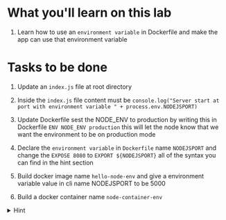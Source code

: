 # What you'll learn on this lab

1. Learn how to use an `environment variable` in Dockerfile and make the app can use that environment variable

# Tasks to be done

1. Update an `index.js` file at root directory

2. Inside the `index.js` file content must be `console.log("Server start at port with environment variable " + process.env.NODEJSPORT)`

3. Update Dockerfile sest the NODE_ENV to production by writing this in Dockerfile `ENV NODE_ENV production` this will let the node know that we want the environment to be on production mode

4. Declare the `environment variable` in `Dockerfile` name `NODEJSPORT` and change the `EXPOSE 8080` to `EXPORT ${NODEJSPORT}` all of the syntax you can find in the hint section

3. Build docker image name `hello-node-env` and give a environment variable value in cli name NODEJSPORT to be 5000

4. Build a docker container name `node-container-env`

<details>
<summary>Hint</summary>

All neccessary command in this lab
1. `touch (filename)` - Use to create a file
2. `nano (filename)` - Use to edit a file
3. `docker build -t (image name) --build-arg (environment name)="(environment value)" .` - Use to build a docker image with an environment variable
4. `docker image ls` - Use to call all the image that exist on machine
5. `docker image rm (image name)` - Use to delete a docker image with a specifig name
6. `docker container rm (container name)` - Use to delete a docker container with a specifig container


All neccessary Dockerfile syntax
1. `FROM (docker image name):(tag)` -  Specifies the starting point image for your Docker image.
2. `WORKDIR (/path/to/workdir)` - Sets the folder inside the container where commands will be executed.
3. `COPY (path of file or folder that you want to copy) (destination of the file or folder) ` - Moves files or folders from your computer to the container.
4. `EXPOSE (number of port that the image will be running on)` - Declares the port on which the container will listen for incoming connections.
5. `CMD ["(command line)"]` - Defines the default command to run when the container starts.
6. `ENV NODE_ENV production` - Use to tell the node that our environment variable will be on porduction mode
7. ```plain
ARG NODEJSPORT
ENV NODEJSPORT $NODEJSPORT
```
ARG (env name) - Use for recieving the value of the environment variable on the cli command
ENV (env name) (env value) - Use to set the environment variable name and value in the container
</details>

<details>
<summary>Solution</summary>


Create all file 
```plain

cat > index.js <<EOF
console.log("Server start at port with environment variable " + process.env.NODEJSPORT)
EOF

cat index.js

cat > Dockerfile <<EOF
FROM node:slim

WORKDIR /app

ENV NODE_ENV production

COPY . .

ARG NODEJSPORT
ENV NODEJSPORT $NODEJSPORT

EXPOSE ${NODEJSPORT}

CMD [ "node", "index.js" ]
EOF

cat Dockerfile


```{{exec}}

Docker cli command

```plain

docker build -t hello-node-env --build-arg NODEJSPORT="8080" .
docker run --name node-container-env hello-node-env
```{{exec}}

</details>
